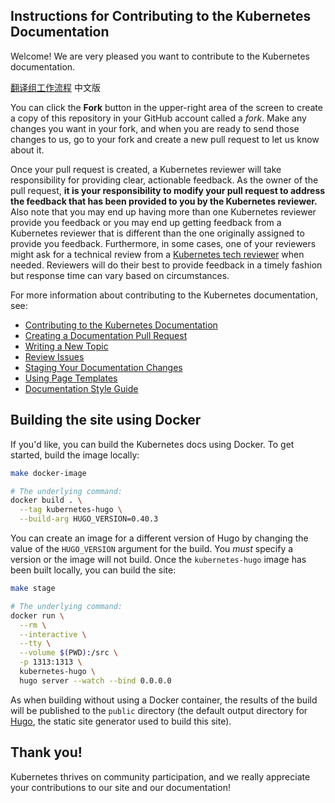 ## Instructions for Contributing to the Kubernetes Documentation

Welcome! We are very pleased you want to contribute to the Kubernetes documentation.

[翻译组工作流程](README-CN.md) 中文版

You can click the **Fork** button in the upper-right area of the screen to create a copy of this repository in your GitHub account called a *fork*. Make any changes you want in your fork, and when you are ready to send those changes to us, go to your fork and create a new pull request to let us know about it.

Once your pull request is created, a Kubernetes reviewer will take responsibility for providing clear, actionable feedback.  As the owner of the pull request, **it is your responsibility to modify your pull request to address the feedback that has been provided to you by the Kubernetes reviewer.**  Also note that you may end up having more than one Kubernetes reviewer provide you feedback or you may end up getting feedback from a Kubernetes reviewer that is different than the one originally assigned to provide you feedback. Furthermore, in some cases, one of your reviewers might ask for a technical review from a [Kubernetes tech reviewer](https://github.com/kubernetes/website/wiki/Tech-reviewers) when needed.  Reviewers will do their best to provide feedback in a timely fashion but response time can vary based on circumstances.

For more information about contributing to the Kubernetes documentation, see:

* [Contributing to the Kubernetes Documentation](http://kubernetes.io/editdocs/)
* [Creating a Documentation Pull Request](http://kubernetes.io/docs/home/contribute/create-pull-request/)
* [Writing a New Topic](http://kubernetes.io/docs/home/contribute/write-new-topic/)
* [Review Issues](http://kubernetes.io/docs/home/contribute/review-issues/)
* [Staging Your Documentation Changes](http://kubernetes.io/docs/home/contribute/stage-documentation-changes/)
* [Using Page Templates](http://kubernetes.io/docs/home/contribute/page-templates/)
* [Documentation Style Guide](http://kubernetes.io/docs/home/contribute/style-guide/)

## Building the site using Docker

If you'd like, you can build the Kubernetes docs using Docker. To get started, build the image locally:

```bash
make docker-image

# The underlying command:
docker build . \
  --tag kubernetes-hugo \
  --build-arg HUGO_VERSION=0.40.3
```

You can create an image for a different version of Hugo by changing the value of the `HUGO_VERSION` argument for the build. You *must* specify a version or the image will not build.
Once the `kubernetes-hugo` image has been built locally, you can build the site:

```bash
make stage

# The underlying command:
docker run \
  --rm \
  --interactive \
  --tty \
  --volume $(PWD):/src \
  -p 1313:1313 \
  kubernetes-hugo \
  hugo server --watch --bind 0.0.0.0
```

As when building without using a Docker container, the results of the build will be published to the `public` directory (the default output directory for [Hugo](https://gohugo.io), the static site generator used to build this site).

## Thank you!

Kubernetes thrives on community participation, and we really appreciate your
contributions to our site and our documentation!

